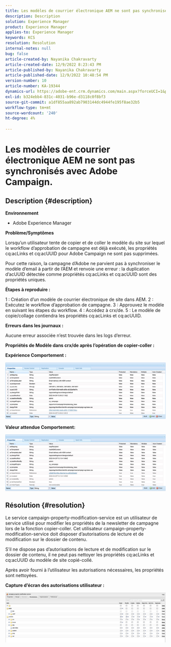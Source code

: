 ```yaml
---
title: Les modèles de courrier électronique AEM ne sont pas synchronisés avec Adobe Campaign.
description: Description
solution: Experience Manager
product: Experience Manager
applies-to: Experience Manager
keywords: KCS
resolution: Resolution
internal-notes: null
bug: false
article-created-by: Nayanika Chakravarty
article-created-date: 12/9/2022 8:23:43 PM
article-published-by: Nayanika Chakravarty
article-published-date: 12/9/2022 10:48:54 PM
version-number: 10
article-number: KA-19344
dynamics-url: https://adobe-ent.crm.dynamics.com/main.aspx?forceUCI=1&pagetype=entityrecord&etn=knowledgearticle&id=dd278a5b-ff77-ed11-81aa-6045bd006b3d
exl-id: b324ebb4-831c-4031-b96e-d3118c0f8bf3
source-git-commit: a1df855aa892ab7903144dc4944fe195f8ae32b5
workflow-type: tm+mt
source-wordcount: '240'
ht-degree: 4%

---
```


# Les modèles de courrier électronique AEM ne sont pas synchronisés avec Adobe Campaign.

## Description {#description}


<b>Environnement</b>

- Adobe Experience Manager

<b>Problème/Symptômes</b>

Lorsqu’un utilisateur tente de copier et de coller le modèle du site sur lequel le workflow d’approbation de campagne est déjà exécuté, les propriétés cq:acLinks et cq:acUUID pour Adobe Campaign ne sont pas supprimées.

Pour cette raison, la campagne d’Adobe ne parvient pas à synchroniser le modèle d’email à partir de l’AEM et renvoie une erreur : la duplication d’acUUID détectée comme propriétés cq:acLinks et cq:acUUID sont des propriétés uniques.



<b>Étapes à reproduire :</b>

1 : Création d’un modèle de courrier électronique de site dans AEM.
2 : Exécutez le workflow d’approbation de campagne.
3 : Approuvez le modèle en suivant les étapes du workflow.
4 : Accédez à crx/de.
5 : Le modèle de copie/collage contiendra les propriétés cq:acLinks et cq:acUUID.

<b>Erreurs dans les journaux :</b>

Aucune erreur associée n’est trouvée dans les logs d’erreur.



<b>Propriétés de Modèle dans crx/de après l’opération de copier-coller :</b>

<b>Expérience </b><b>Comportement :</b>

![](assets/___de278a5b-ff77-ed11-81aa-6045bd006b3d___.jpeg)

<b>Valeur attendue </b><b>Comportement</b><b>:</b>

![](assets/___e0278a5b-ff77-ed11-81aa-6045bd006b3d___.jpeg)


## Résolution {#resolution}


Le service campaign-property-modification-service est un utilisateur de service utilisé pour modifier les propriétés de la newsletter de campagne lors de la fonction copier-coller.
Cet utilisateur campaign-property-modification-service doit disposer d’autorisations de lecture et de modification sur le dossier de contenu.

S’il ne dispose pas d’autorisations de lecture et de modification sur le dossier de contenu, il ne peut pas nettoyer les propriétés cq:acLinks et cq:acUUID du modèle de site copié-collé.

Après avoir fourni à l’utilisateur les autorisations nécessaires, les propriétés sont nettoyées.

<b>Capture d’écran des autorisations utilisateur :</b>

![](assets/5443ef52-35cc-ec11-a7b5-6045bd00db33.png)
